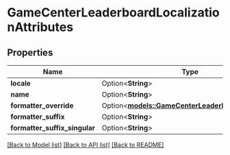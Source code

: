 # GameCenterLeaderboardLocalizationAttributes

## Properties

Name | Type | Description | Notes
------------ | ------------- | ------------- | -------------
**locale** | Option<**String**> |  | [optional]
**name** | Option<**String**> |  | [optional]
**formatter_override** | Option<[**models::GameCenterLeaderboardFormatter**](GameCenterLeaderboardFormatter.md)> |  | [optional]
**formatter_suffix** | Option<**String**> |  | [optional]
**formatter_suffix_singular** | Option<**String**> |  | [optional]

[[Back to Model list]](../README.md#documentation-for-models) [[Back to API list]](../README.md#documentation-for-api-endpoints) [[Back to README]](../README.md)


